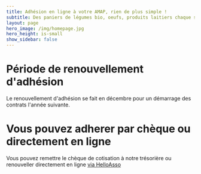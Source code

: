 ```yaml
---
title: Adhésion en ligne à votre AMAP, rien de plus simple !
subtitle: Des paniers de légumes bio, oeufs, produits laitiers chaque semaine...
layout: page
hero_image: /img/homepage.jpg
hero_height: is-small
show_sidebar: false
---
```


# Période de renouvellement d'adhésion

Le renouvellement d'adhésion se fait en décembre pour un démarrage des contrats l'année suivante.

# Vous pouvez adherer par chèque ou directement en ligne

Vous pouvez remettre le chèque de cotisation à notre trésorière ou renouveller directement en ligne [via HelloAsso](https://www.helloasso.com/associations/cote-paniers-amap-charenton/adhesions/adhesion-cote-paniers-2024)


